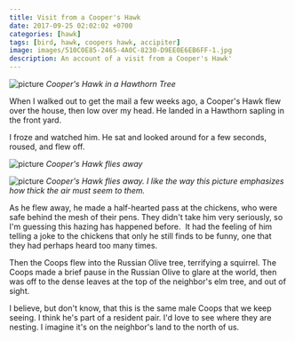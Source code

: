 ```yaml
---
title: Visit from a Cooper's Hawk
date: 2017-09-25 02:02:02 +0700
categories: [hawk]
tags: [bird, hawk, coopers hawk, accipiter]
image: images/510C0E85-2465-4A0C-8230-D9EE0E6EB6FF-1.jpg
description: An account of a visit from a Cooper's Hawk'
---
```


![picture](https://tightloop.com/blog/wp-content/uploads/2017/09/510C0E85-2465-4A0C-8230-D9EE0E6EB6FF-1.jpg)
*Cooper's Hawk in a Hawthorn Tree*

When I walked out to get the mail a few weeks ago, a Cooper's Hawk flew over the house, then low over my head. He landed in a Hawthorn sapling in the front yard.

I froze and watched him. He sat and looked around for a few seconds, roused, and flew off.

![picture](https://tightloop.com/blog/wp-content/uploads/2017/09/445B7DBF-14B1-4C2A-86FA-665828037FBF-1-871x1024.jpg?v=1633377131)
*Cooper's Hawk flies away*

![picture](https://tightloop.com/blog/wp-content/uploads/2017/09/IMG_7310-765x1024.jpg?v=1633377131)
*Cooper's Hawk flies away. I like the way this picture emphasizes how thick the air must seem to them.*

As he flew away, he made a half-hearted pass at the chickens, who were safe behind the mesh of their pens. They didn't take him very seriously, so I'm guessing this hazing has happened before.  It had the feeling of him telling a joke to the chickens that only he still finds to be funny, one that they had perhaps heard too many times.

Then the Coops flew into the Russian Olive tree, terrifying a squirrel. The Coops made a brief pause in the Russian Olive to glare at the world, then was off to the dense leaves at the top of the neighbor's elm tree, and out of sight.

I believe, but don't know, that this is the same male Coops that we keep seeing. I think he's part of a resident pair. I'd love to see where they are nesting. I imagine it's on the neighbor's land to the north of us.
